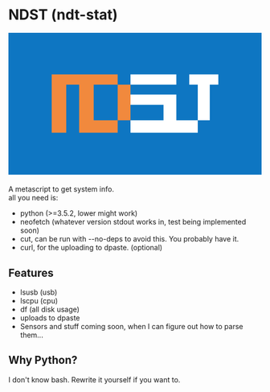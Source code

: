 # NDST (ndt-stat)  
<img src="https://github.com/twodotcs/ndst/raw/master/ndst.png"></br>  
A metascript to get system info.  
all you need is:  
- python (>=3.5.2, lower might work)
- neofetch (whatever version stdout works in, test being implemented soon)  
- cut, can be run with --no-deps to avoid this. You probably have it.
- curl, for the uploading to dpaste. (optional)    
## Features
- lsusb (usb)
- lscpu (cpu)
- df (all disk usage)  
- uploads to dpaste  
- Sensors and stuff coming soon, when I can figure out how to parse them...  
## Why Python?
I don't know bash. Rewrite it yourself if you want to.
